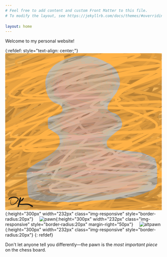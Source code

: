 ```yaml
---
# Feel free to add content and custom Front Matter to this file.
# To modify the layout, see https://jekyllrb.com/docs/themes/#overriding-theme-defaults

layout: home
---
```


Welcome to my personal website!

{:refdef: style="text-align: center;"}
![altaltpawn](assets/img/altaltpawn.png){:height="300px" width="232px" class="img-responsive" style="border-radius:20px"}&nbsp;&nbsp;&nbsp;&nbsp;
![pawn](/assets/img/pawn.png){:height="300px" width="232px" class="img-responsive" style="border-radius:20px" margin-right="50px"}&nbsp;&nbsp;&nbsp;&nbsp;
![altpawn](/assets/img/altpawn.png){:height="300px" width="232px" class="img-responsive" style="border-radius:20px"}
{: refdef}


Don't let anyone tell you differently—the pawn is the *most important piece* on the chess board.
